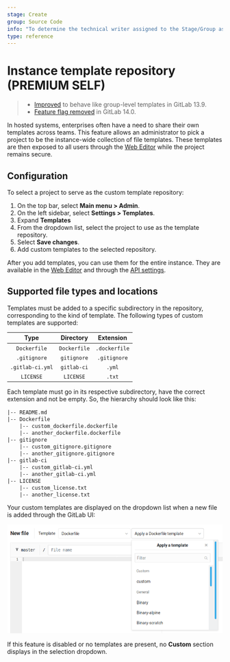 ```yaml
---
stage: Create
group: Source Code
info: "To determine the technical writer assigned to the Stage/Group associated with this page, see https://about.gitlab.com/handbook/product/ux/technical-writing/#assignments"
type: reference
---
```


# Instance template repository **(PREMIUM SELF)**

> - [Improved](https://gitlab.com/gitlab-org/gitlab/-/merge_requests/52360) to behave like group-level templates in GitLab 13.9.
> - [Feature flag removed](https://gitlab.com/gitlab-org/gitlab/-/issues/321247) in GitLab 14.0.

In hosted systems, enterprises often have a need to share their own templates
across teams. This feature allows an administrator to pick a project to be the
instance-wide collection of file templates. These templates are then exposed to
all users through the [Web Editor](../../project/repository/web_editor.md)
while the project remains secure.

## Configuration

To select a project to serve as the custom template repository:

1. On the top bar, select **Main menu > Admin**.
1. On the left sidebar, select **Settings > Templates**.
1. Expand **Templates**
1. From the dropdown list, select the project to use as the template repository.
1. Select **Save changes**.
1. Add custom templates to the selected repository.

After you add templates, you can use them for the entire instance.
They are available in the [Web Editor](../../project/repository/web_editor.md)
and through the [API settings](../../../api/settings.md).

## Supported file types and locations

Templates must be added to a specific subdirectory in the repository,
corresponding to the kind of template. The following types of custom templates
are supported:

| Type                    | Directory            | Extension     |
| :---------------:       | :-----------:        | :-----------: |
| `Dockerfile`            | `Dockerfile`         | `.dockerfile` |
| `.gitignore`            | `gitignore`          | `.gitignore`  |
| `.gitlab-ci.yml`        | `gitlab-ci`          | `.yml`        |
| `LICENSE`               | `LICENSE`            | `.txt`        |

Each template must go in its respective subdirectory, have the correct
extension and not be empty. So, the hierarchy should look like this:

```plaintext
|-- README.md
|-- Dockerfile
    |-- custom_dockerfile.dockerfile
    |-- another_dockerfile.dockerfile
|-- gitignore
    |-- custom_gitignore.gitignore
    |-- another_gitignore.gitignore
|-- gitlab-ci
    |-- custom_gitlab-ci.yml
    |-- another_gitlab-ci.yml
|-- LICENSE
    |-- custom_license.txt
    |-- another_license.txt
```

Your custom templates are displayed on the dropdown list when a new file is added through the GitLab UI:

![Custom template dropdown list](img/file_template_user_dropdown.png)

If this feature is disabled or no templates are present,
no **Custom** section displays in the selection dropdown.

<!-- ## Troubleshooting

Include any troubleshooting steps that you can foresee. If you know beforehand what issues
one might have when setting this up, or when something is changed, or on upgrading, it's
important to describe those, too. Think of things that may go wrong and include them here.
This is important to minimize requests for support, and to avoid doc comments with
questions that you know someone might ask.

Each scenario can be a third-level heading, for example `### Getting error message X`.
If you have none to add when creating a doc, leave this section in place
but commented out to help encourage others to add to it in the future. -->
